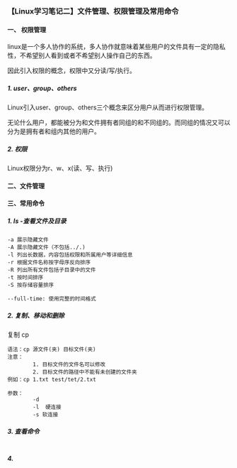 ### 【Linux学习笔记二】文件管理、权限管理及常用命令



#### 一、 权限管理

linux是一个多人协作的系统，多人协作就意味着某些用户的文件具有一定的隐私性，不希望别人看到或者不希望别人操作自己的东西。

因此引入权限的概念，权限中又分读/写/执行。

##### 	1. user、group、others
Linux引入user、group、others三个概念来区分用户从而进行权限管理。

无论什么用户，都能被分为和文件拥有者同组的和不同组的。而同组的情况又可以分为是拥有者和组内其他的用户。

##### 2. 权限

Linux权限分为r、w、x(读、写、执行)



#### 二、文件管理

#### 三、常用命令

##### 1. ls -查看文件及目录

```linux
-a 展示隐藏文件
-A 展示隐藏文件（不包括../.)
-l 列出长数据，内容包括权限和所属用户等详细信息
-r 根据文件名称按字母序反向排序
-R 列出所有文件包括子目录中的文件
-t 按时间排序
-S 按存储容量排序

--full-time: 使用完整的时间格式

```

##### 2. 复制、移动和删除

复制 cp

```linux-cp
语法：cp 源文件(夹) 目标文件(夹)  
注意：  
		1. 目标文件的文件名可以修改
		2. 目标文件的路径中不能有未创建的文件夹
例如：cp 1.txt test/tet/2.txt 

参数：
		-d  
		-l  硬连接
		-s 软连接

```

##### 3. 查看命令

```xml

```

##### 4. 

